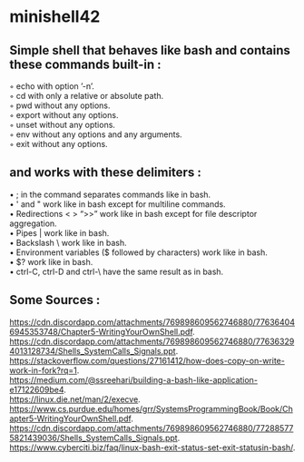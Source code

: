 # minishell42
## Simple shell that behaves like bash and contains these commands built-in :

◦ echo with option ’-n’.  
◦ cd with only a relative or absolute path.  
◦ pwd without any options.  
◦ export without any options.  
◦ unset without any options.  
◦ env without any options and any arguments.  
◦ exit without any options.  

## and works with these delimiters :

• ; in the command separates commands like in bash.  
• ' and " work like in bash except for multiline commands.  
• Redirections < > “>>” work like in bash except for file descriptor aggregation.  
• Pipes | work like in bash.  
• Backslash \ work like in bash.  
• Environment variables ($ followed by characters) work like in bash.  
• $? work like in bash.  
• ctrl-C, ctrl-D and ctrl-\ have the same result as in bash.  

## Some Sources :

https://cdn.discordapp.com/attachments/769898609562746880/776364046945353748/Chapter5-WritingYourOwnShell.pdf.  
https://cdn.discordapp.com/attachments/769898609562746880/776363294013128734/Shells_SystemCalls_Signals.ppt.  
https://stackoverflow.com/questions/27161412/how-does-copy-on-write-work-in-fork?rq=1.  
https://medium.com/@ssreehari/building-a-bash-like-application-e17122609be4.  
https://linux.die.net/man/2/execve.  
https://www.cs.purdue.edu/homes/grr/SystemsProgrammingBook/Book/Chapter5-WritingYourOwnShell.pdf.  
https://cdn.discordapp.com/attachments/769898609562746880/772885775821439036/Shells_SystemCalls_Signals.ppt.  
https://www.cyberciti.biz/faq/linux-bash-exit-status-set-exit-statusin-bash/.  

